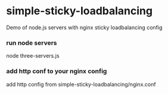 # simple-sticky-loadbalancing
Demo of node.js servers with nginx sticky loadbalancing config

### run node servers
node three-servers.js

### add http conf to your nginx config 
add http config from simple-sticky-loadbalancing/nginx.conf
